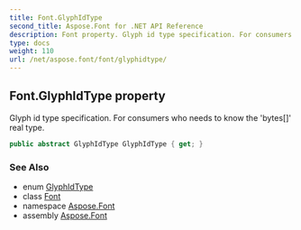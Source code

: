 ```yaml
---
title: Font.GlyphIdType
second_title: Aspose.Font for .NET API Reference
description: Font property. Glyph id type specification. For consumers who needs to know the bytes real type
type: docs
weight: 110
url: /net/aspose.font/font/glyphidtype/
---
```

## Font.GlyphIdType property

Glyph id type specification. For consumers who needs to know the 'bytes[]' real type.

```csharp
public abstract GlyphIdType GlyphIdType { get; }
```

### See Also

* enum [GlyphIdType](../../../aspose.font.glyphs/glyphidtype/)
* class [Font](../)
* namespace [Aspose.Font](../../font/)
* assembly [Aspose.Font](../../../)


